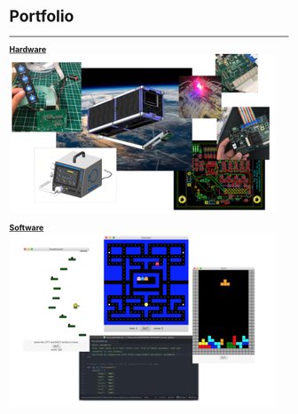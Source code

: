 # Portfolio
---
<p style="text-align:center">
<b>

<a href="https://laurenadachi.github.io/hardware.html">Hardware</a>
<img src="images/Hardware2.png?raw=true" style="width:480px;">

<a href="https://laurenadachi.github.io/software.html">Software</a>
<img src="images/Software2.png?raw=true" style="width:480px;">

</b>
</p>
